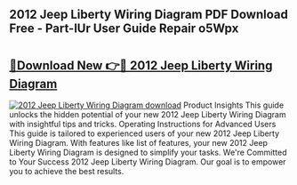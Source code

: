 ## 2012 Jeep Liberty Wiring Diagram PDF Download Free - Part-lUr User Guide Repair o5Wpx

# <h2><a href="http://dflqqq.blite.top/?on=2012+Jeep+Liberty+Wiring+Diagram">🔗Download New 👉🔴 2012 Jeep Liberty Wiring Diagram</a></h2>

[![2012 Jeep Liberty Wiring Diagram download](https://i.imgur.com/lujVjoI.png)](http://dflqqq.blite.top/?on=2012+Jeep+Liberty+Wiring+Diagram)
Product Insights This guide unlocks the hidden potential of your new 2012 Jeep Liberty Wiring Diagram with insightful tips and tricks. Operating Instructions for Advanced Users This guide is tailored to experienced users of your new 2012 Jeep Liberty Wiring Diagram. With features like list of features, your new 2012 Jeep Liberty Wiring Diagram is designed to simplify your tasks. We're Committed to Your Success 2012 Jeep Liberty Wiring Diagram. Our goal is to empower you to achieve the best results.
